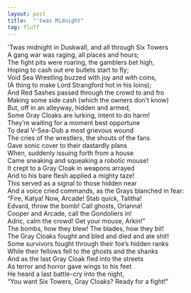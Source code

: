 ```yaml
---
layout: post
title:  "'twas Midnight"
tag: fluff
---
```


'Twas midnight in Duskwall, and all through Six Towers  
A gang war was raging, all places and hours;  
The fight pits were roaring, the gamblers bet high,  
Hoping to cash out ere bullets start to fly;  
Void Sea Wrestling buzzed with joy and with coins,  
(A thing to make Lord Strangford hot in his loins);  
And Red Sashes passed through the crowd to and fro  
Making some side cash (which the owners don’t know)  
But, off in an alleyway, hidden and armed,  
Some Gray Cloaks are lurking, intent to do harm!  
They’re waiting for a moment best opportune  
To deal V-Sea-Dub a most grievous wound  
The cries of the wrestlers, the shouts of the fans  
Gave sonic cover to their dastardly plans  
When, suddenly issuing forth from a house  
Came sneaking and squeaking a robotic mouse!  
It crept to a Gray Cloak in weapons arrayed  
And to his bare flesh applied a mighty taze!  
This served as a signal to those hidden near  
And a voice cried commands, as the Grays blanched in fear:  
“Fire, Katya! Now, Arcade! Stab quick, Talitha!  
Edvard, throw the bomb! Call ghosts, Orianna!  
Cooper and Arcade, call the Gondoliers in!  
Adric, calm the crowd! Get your mouse, Arkin!”  
The bombs, how they blew! The blades, how they bit!  
The Gray Cloaks fought and bled and died and ate shit!  
Some survivors fought through their foe’s hidden ranks  
While their fellows fell to the ghosts and the shanks  
And as the last Gray Cloak fled into the streets  
As terror and horror gave wings to his feet  
He heard a last battle-cry into the night,  
“You want Six Towers, Gray Cloaks? Ready for a fight!”